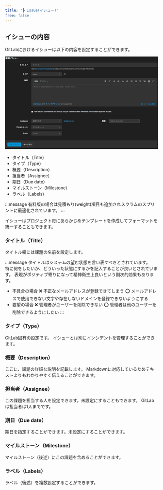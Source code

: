 ```yaml
---
title: "┣ Issue(イシュー)"
free: false
---
```


## イシューの内容

GitLabにおけるイシューは以下の内容を設定することができます。

![](/images/books/497459787cb294/issue_01.png)


- タイトル（Title）
- タイプ（Type）
- 概要（Description）
- 担当者（Assignee）
- 期日（Due date）
- マイルストーン（Milestone）
- ラベル（Labels）

:::message
有料版の場合は見積もり(weight)項目も追加されスクラムのスプリントに最適化されています。
:::


イシューはプロジェクト毎にあらかじめテンプレートを作成してフォーマットを統一することもできます。  

### タイトル（Title）

タイトル欄には課題の名前を設定します。  

:::message
タイトルはシステムの望む状態を言い表すべきとされています。  
特に何をしたいか、どういった状態にするかを記入することが良いとされています。
表現がポジティブ寄りになって精神衛生上良いという副次的効果もあります。
- 不具合の場合
❌ 不正なメールアドレスが登録できてしまう
⭕️ メールアドレスで使用できない文字や存在しないドメインを登録できないようにする
- 要望の場合
❌ 管理者がユーザーを削除できない
⭕️ 管理者は他のユーザーを削除できるようにしたい
:::

### タイプ（Type）

GitLab固有の設定です。
イシューとは別にインシデントを管理することができます。

### 概要（Description）

ここに、課題の詳細な説明を記載します。
Markdownに対応しているためテキストよりもわかりやすく伝えることができます。

### 担当者（Assignee）

この課題を担当する人を設定できます。未設定にすることもできます。
GitLabは担当者は1人までです。

### 期日（Due date）

期日を指定することができます。未設定にすることができます。

### マイルストーン（Milestone）

マイルストーン（後述）にこの課題を含めることができます。

### ラベル（Labels）

ラベル（後述）を複数設定することができます。
